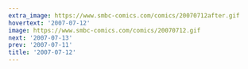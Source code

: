 ```yaml
---
extra_image: https://www.smbc-comics.com/comics/20070712after.gif
hovertext: '2007-07-12'
image: https://www.smbc-comics.com/comics/20070712.gif
next: '2007-07-13'
prev: '2007-07-11'
title: '2007-07-12'
---
```

